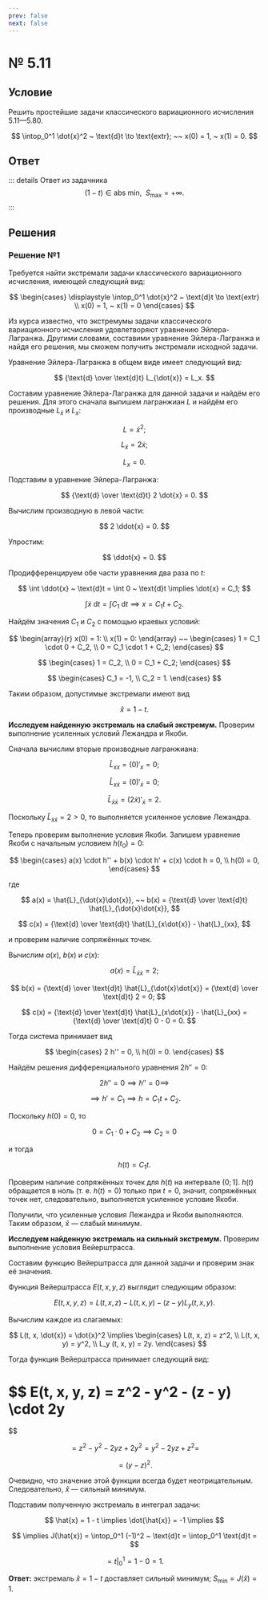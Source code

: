 ```yaml
---
prev: false
next: false
---
```


# № 5.11

## Условие

Решить простейшие задачи классического вариационного исчисления 5.11—5.80.

$$
\intop_0^1 \dot{x}^2 ~ \text{d}t \to \text{extr};
~~
x(0) = 1, ~ x(1) = 0.
$$

## Ответ

::: details Ответ из задачника
$$
(1-t) \in \text{abs min}, ~ ~
S_\max = +\infty.
$$
:::

## Решения

### Решение №1

Требуется найти экстремали задачи классического вариационного исчисления, имеющей следующий вид:

$$
\begin{cases}
\displaystyle \intop_0^1 \dot{x}^2 ~ \text{d}t \to \text{extr} \\
x(0) = 1, ~ x(1) = 0
\end{cases}
$$

Из курса известно, что экстремумы задачи классического вариационного исчисления удовлетворяют уравнению Эйлера-Лагранжа. Другими словами, составими уравнение Эйлера-Лагранжа и найдя его решения, мы сможем получить экстремали исходной задачи.

Уравнение Эйлера-Лагранжа в общем виде имеет следующий вид:

$$
{\text{d} \over \text{d}t} L_{\dot{x}} = L_x.
$$

Составим уравнение Эйлера-Лагранжа для данной задачи и найдём его решения. Для этого сначала выпишем лагранжиан $L$ и найдём его производные $L_{\dot{x}}$ и $L_x$:

$$
L = \dot{x}^2;
$$

$$
L_{\dot{x}} = 2 \dot{x};
$$

$$
L_x = 0.
$$

Подставим в уравнение Эйлера-Лагранжа:

$$
{\text{d} \over \text{d}t} 2 \dot{x} = 0.
$$

Вычислим производную в левой части:

$$
2 \ddot{x} = 0.
$$

Упростим:

$$
\ddot{x} = 0.
$$

Продифференцируем обе части уравнения два раза по $t$:

$$
\int \ddot{x} ~ \text{d}t = \int 0 ~ \text{d}t
\implies
\dot{x} = C_1;
$$

$$
\int \dot{x} ~ \text{d}t = \int C_1 ~ \text{d}t
\implies
x = C_1 t + C_2.
$$

Найдём значения $C_1$ и $C_2$ с помощью краевых условий:

$$
\begin{array}{r}
x(0) = 1: \\
x(1) = 0:
\end{array}
~~
\begin{cases}
1 = C_1 \cdot 0 + C_2, \\
0 = C_1 \cdot 1 + C_2;
\end{cases}
$$

$$
\begin{cases}
1 = C_2, \\
0 = C_1 + C_2;
\end{cases}
$$

$$
\begin{cases}
C_1 = -1, \\
C_2 = 1.
\end{cases}
$$

Таким образом, допустимые экстремали имеют вид

$$
\hat{x} = 1 - t.
$$

**Исследуем найденную экстремаль на слабый экстремум.** Проверим выполнение усиленных условий Лежандра и Якоби.

Сначала вычислим вторые производные лагранжиана:

$$
\hat{L}_{xx} = \left( 0 \right)'_x = 0;
$$

$$
\hat{L}_{x\dot{x}} = \left( 0 \right)'_{\dot{x}} = 0;
$$

$$
\hat{L}_{\dot{x}\dot{x}} = \left( 2 \dot{x} \right)'_{\dot{x}} = 2.
$$

Поскольку $\hat{L}_{\dot{x}\dot{x}} = 2 > 0$, то выполняется усиленное условие Лежандра.

Теперь проверим выполнение условия Якоби. Запишем уравнение Якоби с начальным условием $h(t_0) = 0$:

$$
\begin{cases}
a(x) \cdot h'' + b(x) \cdot h' + c(x) \cdot h = 0, \\
h(0) = 0,
\end{cases}
$$

где

$$
a(x) = \hat{L}_{\dot{x}\dot{x}}, ~~
b(x) = {\text{d} \over \text{d}t} \hat{L}_{\dot{x}\dot{x}},
$$

$$
c(x) = {\text{d} \over \text{d}t} \hat{L}_{x\dot{x}} - \hat{L}_{xx},
$$

и проверим наличие сопряжённых точек.

Вычислим $a(x)$, $b(x)$ и $c(x)$:

$$
a(x) = \hat{L}_{\dot{x}\dot{x}} = 2;
$$

$$
b(x)
= {\text{d} \over \text{d}t} \hat{L}_{\dot{x}\dot{x}}
= {\text{d} \over \text{d}t} 2
= 0;
$$

$$
c(x)
= {\text{d} \over \text{d}t} \hat{L}_{x\dot{x}} - \hat{L}_{xx}
= {\text{d} \over \text{d}t} 0 - 0 = 0.
$$

Тогда система принимает вид

$$
\begin{cases}
2 h'' = 0, \\
h(0) = 0.
\end{cases}
$$

Найдём решения дифференциального уравнения $2h'' = 0$:

$$
2h'' = 0 \implies
h'' = 0 \implies
$$

$$
\implies
h' = C_1 \implies
h = C_1 t + C_2.
$$

Поскольку $h(0) = 0$, то

$$
0 = C_1 \cdot 0 + C_2 \implies C_2 = 0
$$

и тогда

$$
h(t) = C_1 t.
$$

Проверим наличие сопряжённых точек для $h(t)$ на интервале $(0; 1]$. $h(t)$ обращается в ноль (т. е. $h(t) = 0$) только при $t = 0$, значит, сопряжённых точек нет, следовательно, выполняется усиленное условие Якоби.

Получили, что усиленные условия Лежандра и Якоби выполняются. Таким образом, $\hat{x}$ — слабый минимум.

**Исследуем найденную экстремаль на сильный экстремум.** Проверим выполнение условия Вейерштрасса.

Составим функцию Вейерштрасса для данной задачи и проверим знак её значения.

Функция Вейерштрасса $E(t, x, y, z)$ выглядит следующим образом:

$$
E(t, x, y, z) = L(t, x, z) - L(t, x, y) - (z - y) L_y (t, x, y).
$$

Вычислим каждое из слагаемых:

$$
L(t, x, \dot{x}) = \dot{x}^2
\implies
\begin{cases}
L(t, x, z) = z^2, \\
L(t, x, y) = y^2, \\
L_y (t, x, y) = 2y.
\end{cases}
$$

Тогда функция Вейерштрасса принимает следующий вид:

$$
E(t, x, y, z)
= z^2 - y^2 - (z - y) \cdot 2y
=
$$

$$
= z^2 - y^2 - 2yz + 2y^2
= y^2 - 2yz + z^2 =
$$

$$
= (y - z)^2.
$$

Очевидно, что значение этой функции всегда будет неотрицательным. Следовательно, $\hat{x}$ — сильный минимум.

Подставим полученную экстремаль в интеграл задачи:

$$
\hat{x} = 1 - t \implies \dot{\hat{x}} = -1 \implies
$$

$$
\implies
J(\hat{x})
= \intop_0^1 (-1)^2 ~ \text{d}t
= \intop_0^1 \text{d}t =
$$

$$
= \left. t \right|_0^1 = 1 - 0 = 1.
$$

**Ответ:** экстремаль $\hat{x} = 1 - t$ доставляет сильный минимум; $S_\min = J(\hat{x}) = 1$.